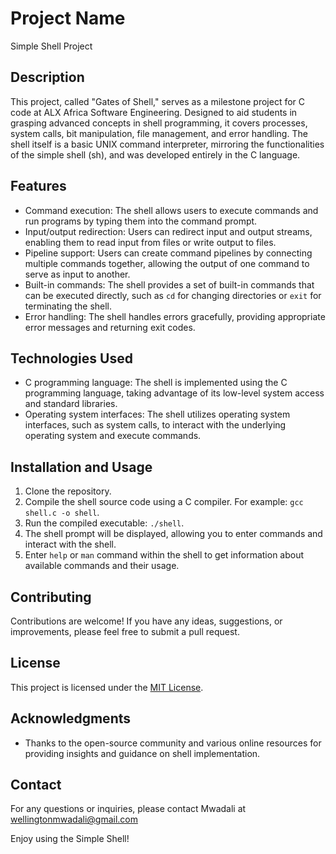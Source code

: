 # Project Name

Simple Shell Project

## Description

This project, called "Gates of Shell," serves as a milestone project for C code at ALX Africa Software Engineering. Designed to aid students in grasping advanced concepts in shell programming, it covers processes, system calls, bit manipulation, file management, and error handling. The shell itself is a basic UNIX command interpreter, mirroring the functionalities of the simple shell (sh), and was developed entirely in the C language.

## Features

- Command execution: The shell allows users to execute commands and run programs by typing them into the command prompt.
- Input/output redirection: Users can redirect input and output streams, enabling them to read input from files or write output to files.
- Pipeline support: Users can create command pipelines by connecting multiple commands together, allowing the output of one command to serve as input to another.
- Built-in commands: The shell provides a set of built-in commands that can be executed directly, such as `cd` for changing directories or `exit` for terminating the shell.
- Error handling: The shell handles errors gracefully, providing appropriate error messages and returning exit codes.

## Technologies Used

- C programming language: The shell is implemented using the C programming language, taking advantage of its low-level system access and standard libraries.
- Operating system interfaces: The shell utilizes operating system interfaces, such as system calls, to interact with the underlying operating system and execute commands.

## Installation and Usage

1. Clone the repository.
2. Compile the shell source code using a C compiler. For example: `gcc shell.c -o shell`.
3. Run the compiled executable: `./shell`.
4. The shell prompt will be displayed, allowing you to enter commands and interact with the shell.
5. Enter `help` or `man` command within the shell to get information about available commands and their usage.

## Contributing

Contributions are welcome! If you have any ideas, suggestions, or improvements, please feel free to submit a pull request.

## License

This project is licensed under the [MIT License](LICENSE).

## Acknowledgments

- Thanks to the open-source community and various online resources for providing insights and guidance on shell implementation.

## Contact

For any questions or inquiries, please contact Mwadali at wellingtonmwadali@gmail.com

Enjoy using the Simple Shell!
